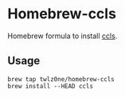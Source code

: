 # Homebrew-ccls

Homebrew formula to install [ccls](https://github.com/MaskRay/ccls).

## Usage

```
brew tap twlz0ne/homebrew-ccls
brew install --HEAD ccls
```
